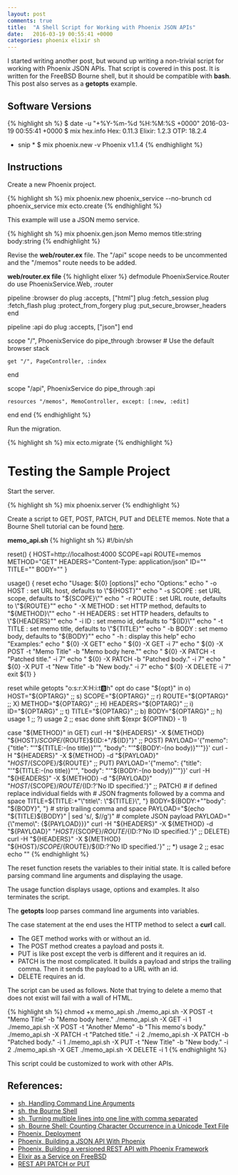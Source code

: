 ```yaml
---
layout: post
comments: true
title:  "A Shell Script for Working with Phoenix JSON APIs"
date:   2016-03-19 00:55:41 +0000
categories: phoenix elixir sh
---
```

I started writing another post, but wound up writing a non-trivial script for
working with Phoenix JSON APIs.
That script is covered in this post.
It is written for the FreeBSD Bourne shell, but it should be compatible with **bash**.
This post also serves as a **getopts** example.

## Software Versions

{% highlight sh %}
$ date -u "+%Y-%m-%d %H:%M:%S +0000"
2016-03-19 00:55:41 +0000
$ mix hex.info
Hex:    0.11.3
Elixir: 1.2.3
OTP:    18.2.4
* snip *
$ mix phoenix.new -v
Phoenix v1.1.4
{% endhighlight %}

## Instructions

Create a new Phoenix project.

{% highlight sh %}
mix phoenix.new phoenix_service --no-brunch
cd phoenix_service
mix ecto.create
{% endhighlight %}

This example will use a JSON memo service.

{% highlight sh %}
mix phoenix.gen.json Memo memos title:string body:string
{% endhighlight %}

Revise the **web/router.ex** file.
The "/api" scope needs to be uncommented and the "/memos" route needs to be added.

**web/router.ex file**
{% highlight elixer %}
defmodule PhoenixService.Router do
  use PhoenixService.Web, :router

  pipeline :browser do
    plug :accepts, ["html"]
    plug :fetch_session
    plug :fetch_flash
    plug :protect_from_forgery
    plug :put_secure_browser_headers
  end

  pipeline :api do
    plug :accepts, ["json"]
  end

  scope "/", PhoenixService do
    pipe_through :browser # Use the default browser stack
  
    get "/", PageController, :index
  end

  scope "/api", PhoenixService do
    pipe_through :api

    resources "/memos", MemoController, except: [:new, :edit]
  end
end
{% endhighlight %}

Run the migration.

{% highlight sh %}
mix ecto.migrate
{% endhighlight %}

# Testing the Sample Project

Start the server.

{% highlight sh %}
mix phoenix.server
{% endhighlight %}

Create a script to GET, POST, PATCH, PUT and DELETE memos.
Note that a Bourne Shell tutorial can be found [here][sh-tutorial].

**memo_api.sh**
{% highlight sh %}
#!/bin/sh

reset() {
  HOST=http://localhost:4000
  SCOPE=api
  ROUTE=memos
  METHOD="GET"
  HEADERS="Content-Type: application/json"
  ID=""
  TITLE=""
  BODY=""
}

usage() {
  reset
  echo "Usage:  ${0} [options]"
  echo "Options:"
  echo "  -o HOST : set URL host, defaults to \"${HOST}\""
  echo "  -s SCOPE : set URL scope, defaults to \"${SCOPE}\""
  echo "  -r ROUTE : set URL route, defaults to \"${ROUTE}\""
  echo "  -X METHOD : set HTTP method, defaults to \"${METHOD}\""
  echo "  -H HEADERS : set HTTP headers, defaults to \"${HEADERS}\""
  echo "  -i ID : set memo id, defaults to \"${ID}\""
  echo "  -t TITLE : set memo title, defaults to \"${TITLE}\""
  echo "  -b BODY : set memo body, defaults to \"${BODY}\""
  echo "  -h : display this help"
  echo "Examples:"
  echo "  ${0} -X GET"
  echo "  ${0} -X GET -i 7"
  echo "  ${0} -X POST -t \"Memo Title\" -b \"Memo body here.\""
  echo "  ${0} -X PATCH -t \"Patched title.\" -i 7"
  echo "  ${0} -X PATCH -b \"Patched body.\" -i 7"
  echo "  ${0} -X PUT -t \"New Title\" -b \"New body.\" -i 7"
  echo "  ${0} -X DELETE -i 7"
  exit ${1}
}

reset
while getopts "o:s:r:X:H:i:t:b:h" opt
do
  case "${opt}" in
    o) HOST="${OPTARG}" ;;
    s) SCOPE="${OPTARG}" ;;
    r) ROUTE="${OPTARG}" ;;
    X) METHOD="${OPTARG}" ;;
    H) HEADERS="${OPTARG}" ;;
    i) ID="${OPTARG}" ;;
    t) TITLE="${OPTARG}" ;;
    b) BODY="${OPTARG}" ;;
    h) usage 1 ;;
    \?) usage 2 ;;
  esac
done
shift $(expr ${OPTIND} - 1)

case "${METHOD}" in
  GET)
    curl -H "${HEADERS}" -X ${METHOD} "${HOST}/${SCOPE}/${ROUTE}${ID:+"/${ID}"}"
    ;;
  POST)
    PAYLOAD='{"memo": {"title": "'"${TITLE:-(no title)}"'", "body": "'"${BODY:-(no body)}"'"}}'
    curl -H "${HEADERS}" -X ${METHOD} -d "${PAYLOAD}" "${HOST}/${SCOPE}/${ROUTE}" 
    ;;
  PUT)
    PAYLOAD='{"memo": {"title": "'"${TITLE:-(no title)}"'", "body": "'"${BODY:-(no body)}"'"}}'
    curl -H "${HEADERS}" -X ${METHOD} -d "${PAYLOAD}" "${HOST}/${SCOPE}/${ROUTE}/${ID:?'No ID specified.'}" 
    ;;
  PATCH)
    # if defined replace individual fields with
    # JSON fragments followed by a comma and space
    TITLE=${TITLE:+"\"title\": \"${TITLE}\", "}
    BODY=${BODY:+"\"body\": \"${BODY}\", "}
    # strip trailing comma and space
    PAYLOAD="$(echo "${TITLE}${BODY}" | sed 's/, $//g')"
    # complete JSON payload
    PAYLOAD="{\"memo\": {${PAYLOAD}}}"
    curl -H "${HEADERS}" -X ${METHOD} -d "${PAYLOAD}" "${HOST}/${SCOPE}/${ROUTE}/${ID:?'No ID specified.'}" 
    ;;
  DELETE)
    curl -H "${HEADERS}" -X ${METHOD} "${HOST}/${SCOPE}/${ROUTE}/${ID:?'No ID specified.'}"
    ;;
  *)
    usage 2
    ;;
esac
echo ""
{% endhighlight %}

The reset function resets the variables to their initial state.
It is called before parsing command line arguments and displaying the usage.

The usage function displays usage, options and examples.
It also terminates the script.

The **getopts** loop parses command line arguments into variables.

The case statement at the end uses the HTTP method to select a **curl** call.

- The GET method works with or without an id.
- The POST method creates a payload and posts it.
- PUT is like post except the verb is different and it requires an id.
- PATCH is the most complicated.
  It builds a payload and strips the trailing comma.
  Then it sends the payload to a URL with an id.
- DELETE requires an id.

The script can be used as follows.
Note that trying to delete a memo that does not exist will fail with a wall of HTML.

{% highlight sh %}
chmod +x memo_api.sh
./memo_api.sh -X POST -t "Memo Title" -b "Memo body here."
./memo_api.sh -X GET -i 1
./memo_api.sh -X POST -t "Another Memo" -b "This memo's body."
./memo_api.sh -X PATCH -t "Patched title." -i 2
./memo_api.sh -X PATCH -b "Patched body." -i 1
./memo_api.sh -X PUT -t "New Title" -b "New body." -i 2
./memo_api.sh -X GET
./memo_api.sh -X DELETE -i 1
{% endhighlight %}

This script could be customized to work with other APIs.

## References:
- [sh, Handling Command Line Arguments][sh-getopts]
- [sh, the Bourne Shell][sh-tutorial]
- [sh, Turning multiple lines into one line with comma separated][sh-comma]
- [sh, Bourne Shell: Counting Character Occurrence in a Unicode Text File][sh-count]
- [Phoenix, Deployment][phoenix-deployment]
- [Phoenix, Building a JSON API With Phoenix][phoenix-json]
- [Phoenix, Building a versioned REST API with Phoenix Framework][phoenix-versioned-rest]
- [Elixir as a Service on FreeBSD][elixir-service]
- [REST API PATCH or PUT][rest-patch-put]

[sh-getopts]: http://www.shelldorado.com/goodcoding/cmdargs.html
[sh-tutorial]: http://www.grymoire.com/Unix/Sh.html
[sh-comma]: http://stackoverflow.com/questions/15758814/turning-multiple-lines-into-one-line-with-comma-separated-perl-sed-awk
[sh-count]: https://sgeos.github.io/sh/2016/02/23/bourne-shell-counting-character-occurrence-in-unicode-text-file.html
[phoenix-deployment]: http://www.phoenixframework.org/docs/deployment
[phoenix-json]: http://learnwithjeff.com/blog/2015/10/03/building-a-json-api-with-phoenix/
[phoenix-versioned-rest]: https://renatomoya.github.io/2015/05/09/Building-a-versioned-REST-API-with-Phoenix-Framework.html
[elixir-service]: https://sgeos.github.io/elixir/erlang/2016/01/16/elixir-as-a-service_on_freebsd.html
[postgresql-install]: https://jasonk2600.wordpress.com/2010/01/11/installing-postgresql-on-freebsd/
[rest-patch-put]: http://stackoverflow.com/questions/24241893/rest-api-patch-or-put

